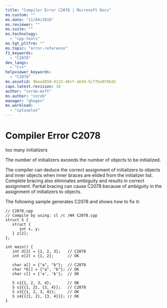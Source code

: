 ```yaml
---
title: "Compiler Error C2078 | Microsoft Docs"
ms.custom: ""
ms.date: "11/04/2016"
ms.reviewer: ""
ms.suite: ""
ms.technology: 
  - "cpp-tools"
ms.tgt_pltfrm: ""
ms.topic: "error-reference"
f1_keywords: 
  - "C2078"
dev_langs: 
  - "C++"
helpviewer_keywords: 
  - "C2078"
ms.assetid: 9bead850-4123-46cf-a634-5c77ba974b2b
caps.latest.revision: 10
author: "corob-msft"
ms.author: "corob"
manager: "ghogen"
ms.workload: 
  - "cplusplus"
---
```

# Compiler Error C2078
too many initializers  
  
 The number of initializers exceeds the number of objects to be initialized.  
  
 The compiler can deduce the correct assignment of initializers to objects and inner objects when inner braces are elided from the initializer list. Complete bracing also eliminates ambiguity and results in correct assignment. Partial bracing can cause C2078 because of ambiguity in the assignment of initializers to objects.  
  
 The following sample generates C2078 and shows how to fix it:  
  
```  
// C2078.cpp  
// Compile by using: cl /c /W4 C2078.cpp  
struct S {  
   struct {  
      int x, y;  
   } z[2];  
};  
  
int main() {  
   int d[2] = {1, 2, 3};   // C2078  
   int e[2] = {1, 2};      // OK  
  
   char a[] = {"a", "b"};  // C2078  
   char *b[] = {"a", "b"}; // OK  
   char c[] = {'a', 'b'};  // OK  
  
   S s1{1, 2, 3, 4};       // OK  
   S s2{{1, 2}, {3, 4}};   // C2078  
   S s3{{1, 2, 3, 4}};     // OK  
   S s4{{{1, 2}, {3, 4}}}; // OK  
}  
  
```
